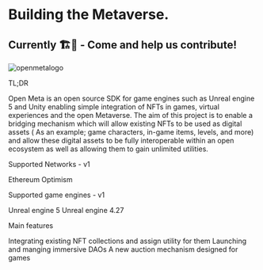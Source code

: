 # Building the Metaverse.
## Currently 🏗️👷 - Come and help us contribute!

![openmetalogo](https://user-images.githubusercontent.com/106816919/172276430-55ada1d9-c904-4aa8-8e05-6936753a29ca.png)

TL;DR


Open Meta is an open source SDK for game engines such as Unreal engine 5 and Unity enabling simple integration of NFTs in games, virtual experiences and the open Metaverse. The aim of this project is to enable a bridging mechanism which will allow existing NFTs to be used as digital assets ( As an example; game characters, in-game items, levels, and more) and allow these digital assets to be fully interoperable within an open ecosystem as well as allowing them to gain unlimited utilities. 

Supported Networks - v1

Ethereum 
Optimism 


Supported game engines - v1

Unreal engine 5
Unreal engine 4.27


 Main features     

Integrating existing NFT collections and assign utility for them
Launching and manging immersive DAOs 
A new auction mechanism designed for games  
